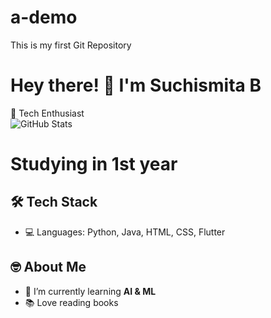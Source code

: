 # a-demo
This is my first Git Repository
# Hey there! 👋 I'm Suchismita B
🚀 Tech Enthusiast  
![GitHub Stats](https://github-readme-stats.vercel.app/api?username=helloiamsuchi&show_icons=true&theme=radical)
# Studying in 1st year
## 🛠 Tech Stack  
- 💻 Languages: Python, Java, HTML, CSS, Flutter
## 🤓 About Me  
- 🔭 I’m currently learning **AI & ML**  
- 📚 Love reading books

